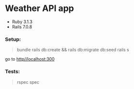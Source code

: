 # Weather API app

* Ruby 3.1.3
* Rails 7.0.8

### Setup:
> bundle
> rails db:create && rails db:migrate db:seed
> rails s

go to [http//localhost:300]((http//localhost:300))

### Tests:
> rspec spec
